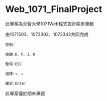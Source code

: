 # Web_1071_FinalProject
此專案為元智大學1071Web程式設計期末專題

由1071503、1073302、1073342共同完成


	控制:
	
	按鍵:D、F、J、K

	暫停:ESC

	選擇:↑、↓

	確定:Enter

此專案僅於期末專題

